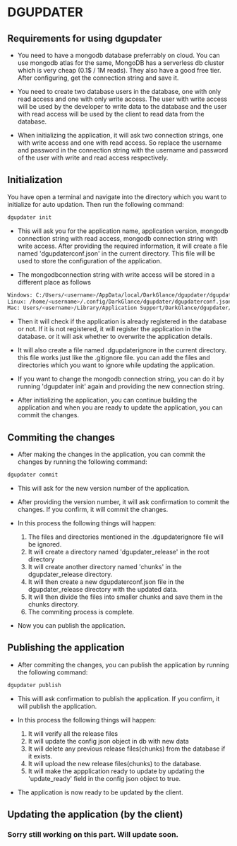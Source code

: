 # DGUPDATER

## Requirements for using dgupdater

*  You need to have a mongodb database preferrably on cloud. You can use mongodb atlas for the same, MongoDB has a serverless db cluster which is very cheap (0.1$ / 1M reads). They also have a good free tier. 
After configuring, get the connection string and save it.

* You need to create two database users in the database, one with only read access and one with only write access.
The user with write access will be used by the developer to write data to the database and the user with read access will be used by the client to read data from the database.

* When initializing the application, it will ask two connection strings, one with write access and one with read access.
 So replace the username and password in the connection string with the username and password of the user with write and read access respectively.

## Initialization
You have open a terminal and navigate into the directory which you want to initialize for auto updation. Then run the following command:

```bash
dgupdater init
```

* This will ask you for the application name, application version, mongodb connection string with read access, mongodb connection string with write access. After providing the required information, it will create a file named 'dgupdaterconf.json' in the current directory. This file will be used to store the configuration of the application.

* The mongodbconnection string with write access will be stored in a different place as follows
```bash
Windows: C:/Users/<username>/AppData/local/DarkGlance/dgupdater/dgupdaterconf.json
Linux: /home/<username>/.config/DarkGlance/dgupdater/dgupdaterconf.json
Mac: Users/<username>/Library/Application Support/DarkGlance/dgupdater/dgupdaterconf.json
```

* Then it will check if the application is already registered in the database or not. If it is not registered, it will register the     application in the database. or it will ask whether to overwrite the application details.

* It will also create a file named .dgupdaterignore in the current directory.
this file works just like the .gitignore file. you can add the files and directories which you want to ignore while updating the application.

* If you want to change the mongodb connection string, you can do it by running 'dgupdater init' again and providing the new connection string.

* After initializing the application, you can continue building the application and when you are ready to update the application, you   can commit the changes.

## Commiting the changes

* After making the changes in the application, you can commit the changes by running the following command:

```bash
dgupdater commit
```

* This will ask for the new version number of the application. 
* After providing the version number, it will ask confirmation to commit the changes. If you confirm, it will commit the changes.

* In this process the following things will happen:

    1. The files and directories mentioned in the .dgupdaterignore file will be ignored.
    2. It will create a directory named 'dgupdater_release' in the root directory
    3. It will create another directory named 'chunks' in the dgupdater_release directory.
    4. It will then create a new dgupdaterconf.json file in the dgupdater_release directory with the updated data.
    5. It will then divide the files into smaller chunks and save them in the chunks directory.
    6. The commiting process is complete.

* Now you can publish the application.

## Publishing the application

* After commiting the changes, you can publish the application by running the following command:

```bash
dgupdater publish
```

* This willl ask confirmation to publish the application. If you confirm, it will publish the application.
* In this process the following things will happen:

    1. It will verify all the release files
    2. It will update the config json object in db with new data
    3. It will delete any previous release files(chunks) from the database if it exists.
    4. It will upload the new release files(chunks) to the database.
    5. It will make the appplication ready to update by updating the 'update_ready' field in the config json object to true.

* The application is now ready to be updated by the client.

## Updating the application (by the client)
### Sorry still working on this part. Will update soon.
